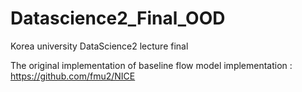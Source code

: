 # Datascience2_Final_OOD

Korea university DataScience2 lecture final

The original implementation of baseline flow model implementation : https://github.com/fmu2/NICE
